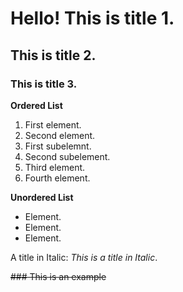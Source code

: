 # Hello! This is title 1.
## This is title 2.
### This is title 3.
**Ordered List**
1. First element.
1. Second element.
  1. First subelemnt.
  1. Second subelement.
1. Third element.
1. Fourth element.

**Unordered List**
- Element.
- Element.
- Element.

A title in Italic:
_This is a title in Italic_.

~~### This is an example~~
